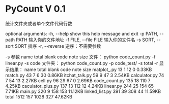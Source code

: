 # PyCount V 0.1
统计文件夹或者单个文件代码行数

optional arguments:
  -h, --help            show this help message and exit
  -p PATH, --path PATH  输入你的文件地址
  -f FILE, --file FILE  输入你的文件名
  -s SORT, --sort SORT  排序
  -r, --reverse         逆序：不需要参数

-s 参数
name total blank code note size
文件：
python code_count.py -f linear.py -s code
文件夹：
python code_count.py -p code_test/ -s total -r
显示结果：
name                total     blank code      note  size
matplot_.py         13        1     12        0     0.33KB
match.py            43        7     6         30    0.86KB
itchat_talk.py      59        9     47        3     2.54KB
calculator.py       74        7     54        13    2.27KB
cell.py             96        29    67        0     2.69KB
code_count.py       135       18    110       7     4.25KB
caculator_plus.py   137       13    112       12    4.24KB
linear.py           244       25    154       65    7.71KB
main.py             320       9     158       153   11.12KB
linked_list.py      391       39    308       44    11.59KB
total               1512      157   1028      327   47.62KB

